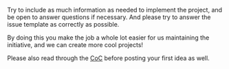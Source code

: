 Try to include as much information as needed to implement the project, and be open to answer questions if necessary. And please try to answer the issue template as correctly as possible.

By doing this you make the job a whole lot easier for us maintaining the initiative, and we can create more cool projects!

Please also read through the [CoC](https://github.com/open-source-ideas/open-source-ideas/blob/master/CODE_OF_CONDUCT.md) before posting your first idea as well.
